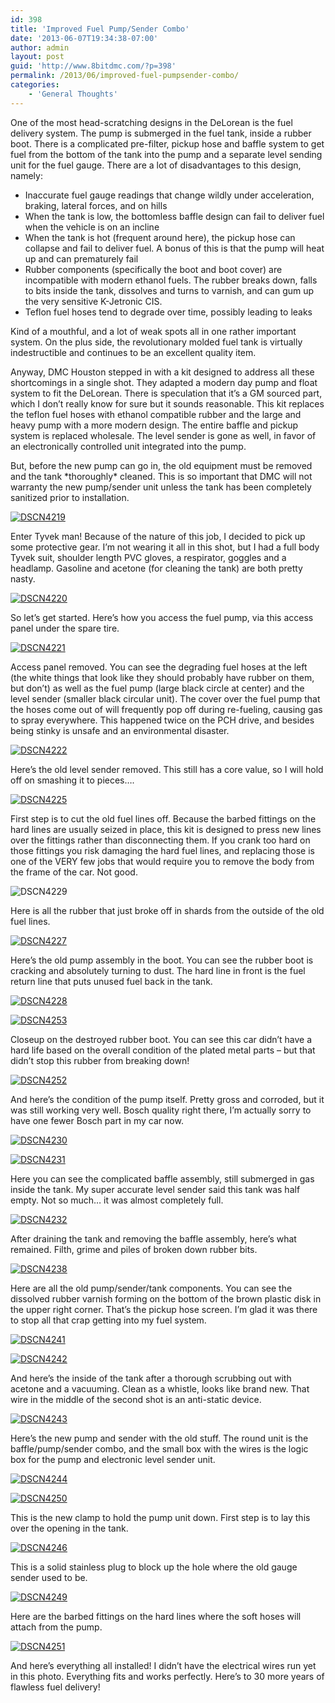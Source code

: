 ```yaml
---
id: 398
title: 'Improved Fuel Pump/Sender Combo'
date: '2013-06-07T19:34:38-07:00'
author: admin
layout: post
guid: 'http://www.8bitdmc.com/?p=398'
permalink: /2013/06/improved-fuel-pumpsender-combo/
categories:
    - 'General Thoughts'
---
```


One of the most head-scratching designs in the DeLorean is the fuel delivery system. The pump is submerged in the fuel tank, inside a rubber boot. There is a complicated pre-filter, pickup hose and baffle system to get fuel from the bottom of the tank into the pump and a separate level sending unit for the fuel gauge. There are a lot of disadvantages to this design, namely:

- Inaccurate fuel gauge readings that change wildly under acceleration, braking, lateral forces, and on hills
- When the tank is low, the bottomless baffle design can fail to deliver fuel when the vehicle is on an incline
- When the tank is hot (frequent around here), the pickup hose can collapse and fail to deliver fuel. A bonus of this is that the pump will heat up and can prematurely fail
- Rubber components (specifically the boot and boot cover) are incompatible with modern ethanol fuels. The rubber breaks down, falls to bits inside the tank, dissolves and turns to varnish, and can gum up the very sensitive K-Jetronic CIS.
- Teflon fuel hoses tend to degrade over time, possibly leading to leaks

Kind of a mouthful, and a lot of weak spots all in one rather important system. On the plus side, the revolutionary molded fuel tank is virtually indestructible and continues to be an excellent quality item.

Anyway, DMC Houston stepped in with a kit designed to address all these shortcomings in a single shot. They adapted a modern day pump and float system to fit the DeLorean. There is speculation that it’s a GM sourced part, which I don’t really know for sure but it sounds reasonable. This kit replaces the teflon fuel hoses with ethanol compatible rubber and the large and heavy pump with a more modern design. The entire baffle and pickup system is replaced wholesale. The level sender is gone as well, in favor of an electronically controlled unit integrated into the pump.

But, before the new pump can go in, the old equipment must be removed and the tank \*thoroughly\* cleaned. This is so important that DMC will not warranty the new pump/sender unit unless the tank has been completely sanitized prior to installation.

[![DSCN4219](../images/2013/06/DSCN4219-224x300.jpg)](../images/2013/06/DSCN4219.jpg)

Enter Tyvek man! Because of the nature of this job, I decided to pick up some protective gear. I’m not wearing it all in this shot, but I had a full body Tyvek suit, shoulder length PVC gloves, a respirator, goggles and a headlamp. Gasoline and acetone (for cleaning the tank) are both pretty nasty.

[![DSCN4220](../images/2013/06/DSCN4220-300x224.jpg)](../images/2013/06/DSCN4220.jpg)

So let’s get started. Here’s how you access the fuel pump, via this access panel under the spare tire.

[![DSCN4221](../images/2013/06/DSCN4221-300x224.jpg)](../images/2013/06/DSCN4221.jpg)

Access panel removed. You can see the degrading fuel hoses at the left (the white things that look like they should probably have rubber on them, but don’t) as well as the fuel pump (large black circle at center) and the level sender (smaller black circular unit). The cover over the fuel pump that the hoses come out of will frequently pop off during re-fueling, causing gas to spray everywhere. This happened twice on the PCH drive, and besides being stinky is unsafe and an environmental disaster.

[![DSCN4222](../images/2013/06/DSCN4222-300x224.jpg)](../images/2013/06/DSCN4222.jpg)

Here’s the old level sender removed. This still has a core value, so I will hold off on smashing it to pieces….

[![DSCN4225](../images/2013/06/DSCN4225-300x224.jpg)](../images/2013/06/DSCN4225.jpg)

First step is to cut the old fuel lines off. Because the barbed fittings on the hard lines are usually seized in place, this kit is designed to press new lines over the fittings rather than disconnecting them. If you crank too hard on those fittings you risk damaging the hard fuel lines, and replacing those is one of the VERY few jobs that would require you to remove the body from the frame of the car. Not good.

![DSCN4229](../images/2013/06/DSCN4229-300x224.jpg)

Here is all the rubber that just broke off in shards from the outside of the old fuel lines.

[![DSCN4227](../images/2013/06/DSCN4227-224x300.jpg)](../images/2013/06/DSCN4227.jpg)

Here’s the old pump assembly in the boot. You can see the rubber boot is cracking and absolutely turning to dust. The hard line in front is the fuel return line that puts unused fuel back in the tank.

[![DSCN4228](../images/2013/06/DSCN4228-300x224.jpg)](../images/2013/06/DSCN4228.jpg)

[![DSCN4253](../images/2013/06/DSCN4253-300x224.jpg)](../images/2013/06/DSCN4253.jpg)

Closeup on the destroyed rubber boot. You can see this car didn’t have a hard life based on the overall condition of the plated metal parts – but that didn’t stop this rubber from breaking down!

[![DSCN4252](../images/2013/06/DSCN4252-224x300.jpg)](../images/2013/06/DSCN4252.jpg)

And here’s the condition of the pump itself. Pretty gross and corroded, but it was still working very well. Bosch quality right there, I’m actually sorry to have one fewer Bosch part in my car now.

[![DSCN4230](../images/2013/06/DSCN4230-300x224.jpg)](../images/2013/06/DSCN4230.jpg)

[![DSCN4231](../images/2013/06/DSCN4231-300x224.jpg)](../images/2013/06/DSCN4231.jpg)

Here you can see the complicated baffle assembly, still submerged in gas inside the tank. My super accurate level sender said this tank was half empty. Not so much… it was almost completely full.

[![DSCN4232](../images/2013/06/DSCN4232-300x224.jpg)](../images/2013/06/DSCN4232.jpg)

After draining the tank and removing the baffle assembly, here’s what remained. Filth, grime and piles of broken down rubber bits.

[![DSCN4238](../images/2013/06/DSCN4238-300x224.jpg)](../images/2013/06/DSCN4238.jpg)

Here are all the old pump/sender/tank components. You can see the dissolved rubber varnish forming on the bottom of the brown plastic disk in the upper right corner. That’s the pickup hose screen. I’m glad it was there to stop all that crap getting into my fuel system.

[![DSCN4241](../images/2013/06/DSCN4241-300x224.jpg)](../images/2013/06/DSCN4241.jpg)

[![DSCN4242](../images/2013/06/DSCN4242-300x224.jpg)](../images/2013/06/DSCN4242.jpg)

And here’s the inside of the tank after a thorough scrubbing out with acetone and a vacuuming. Clean as a whistle, looks like brand new. That wire in the middle of the second shot is an anti-static device.

[![DSCN4243](../images/2013/06/DSCN4243-300x224.jpg)](../images/2013/06/DSCN4243.jpg)

Here’s the new pump and sender with the old stuff. The round unit is the baffle/pump/sender combo, and the small box with the wires is the logic box for the pump and electronic level sender unit.

[![DSCN4244](../images/2013/06/DSCN4244-300x224.jpg)](../images/2013/06/DSCN4244.jpg)

[![DSCN4250](../images/2013/06/DSCN4250-300x224.jpg)](../images/2013/06/DSCN4250.jpg)

This is the new clamp to hold the pump unit down. First step is to lay this over the opening in the tank.

[![DSCN4246](../images/2013/06/DSCN4246-300x224.jpg)](../images/2013/06/DSCN4246.jpg)

This is a solid stainless plug to block up the hole where the old gauge sender used to be.

[![DSCN4249](../images/2013/06/DSCN4249-300x224.jpg)](../images/2013/06/DSCN4249.jpg)

Here are the barbed fittings on the hard lines where the soft hoses will attach from the pump.

[![DSCN4251](../images/2013/06/DSCN4251-300x224.jpg)](../images/2013/06/DSCN4251.jpg)

And here’s everything all installed! I didn’t have the electrical wires run yet in this photo. Everything fits and works perfectly. Here’s to 30 more years of flawless fuel delivery!